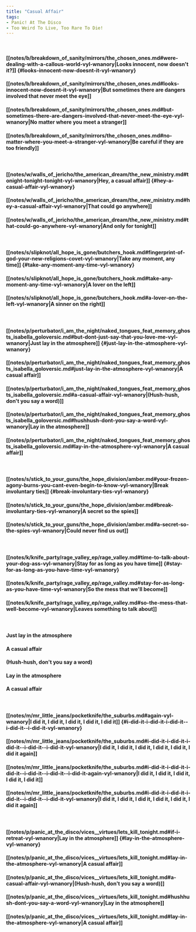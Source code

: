 ```yaml
---
title: "Casual Affair"
tags:
- Panic! At The Disco
- Too Weird To Live, Too Rare To Die!
---
```

&nbsp;
#### [[notes/b/breakdown_of_sanity/mirrors/the_chosen_ones.md#were-dealing-with-a-callous-world-vyl-wnanory|Looks innocent, now doesn't it?]] {#looks-innocent-now-doesnt-it-vyl-wnanory}
#### [[notes/b/breakdown_of_sanity/mirrors/the_chosen_ones.md#looks-innocent-now-doesnt-it-vyl-wnanory|But sometimes there are dangers involved that never meet the eye]]
#### [[notes/b/breakdown_of_sanity/mirrors/the_chosen_ones.md#but-sometimes-there-are-dangers-involved-that-never-meet-the-eye-vyl-wnanory|No matter where you meet a stranger]]
#### [[notes/b/breakdown_of_sanity/mirrors/the_chosen_ones.md#no-matter-where-you-meet-a-stranger-vyl-wnanory|Be careful if they are too friendly]]
&nbsp;
#### [[notes/w/walls_of_jericho/the_american_dream/the_new_ministry.md#tonight-tonight-tonight-vyl-wnanory|Hey, a casual affair]] {#hey-a-casual-affair-vyl-wnanory}
#### [[notes/w/walls_of_jericho/the_american_dream/the_new_ministry.md#hey-a-casual-affair-vyl-wnanory|That could go anywhere]]
#### [[notes/w/walls_of_jericho/the_american_dream/the_new_ministry.md#that-could-go-anywhere-vyl-wnanory|And only for tonight]]
&nbsp;
#### [[notes/s/slipknot/all_hope_is_gone/butchers_hook.md#fingerprint-of-god-your-new-religions-covet-vyl-wnanory|Take any moment, any time]] {#take-any-moment-any-time-vyl-wnanory}
#### [[notes/s/slipknot/all_hope_is_gone/butchers_hook.md#take-any-moment-any-time-vyl-wnanory|A lover on the left]]
#### [[notes/s/slipknot/all_hope_is_gone/butchers_hook.md#a-lover-on-the-left-vyl-wnanory|A sinner on the right]]
&nbsp;
#### [[notes/p/perturbator/i_am_the_night/naked_tongues_feat_memory_ghosts_isabella_goloversic.md#but-dont-just-say-that-you-love-me-vyl-wnanory|Just lay in the atmosphere]] {#just-lay-in-the-atmosphere-vyl-wnanory}
#### [[notes/p/perturbator/i_am_the_night/naked_tongues_feat_memory_ghosts_isabella_goloversic.md#just-lay-in-the-atmosphere-vyl-wnanory|A casual affair]]
#### [[notes/p/perturbator/i_am_the_night/naked_tongues_feat_memory_ghosts_isabella_goloversic.md#a-casual-affair-vyl-wnanory|(Hush-hush, don't you say a word)]]
#### [[notes/p/perturbator/i_am_the_night/naked_tongues_feat_memory_ghosts_isabella_goloversic.md#hushhush-dont-you-say-a-word-vyl-wnanory|Lay in the atmosphere]]
#### [[notes/p/perturbator/i_am_the_night/naked_tongues_feat_memory_ghosts_isabella_goloversic.md#lay-in-the-atmosphere-vyl-wnanory|A casual affair]]
&nbsp;
#### [[notes/s/stick_to_your_guns/the_hope_division/amber.md#your-frozen-agony-burns-you-cant-even-begin-to-know-vyl-wnanory|Break involuntary ties]] {#break-involuntary-ties-vyl-wnanory}
#### [[notes/s/stick_to_your_guns/the_hope_division/amber.md#break-involuntary-ties-vyl-wnanory|A secret so the spies]]
#### [[notes/s/stick_to_your_guns/the_hope_division/amber.md#a-secret-so-the-spies-vyl-wnanory|Could never find us out]]
&nbsp;
#### [[notes/k/knife_party/rage_valley_ep/rage_valley.md#time-to-talk-about-your-dog-ass-vyl-wnanory|Stay for as long as you have time]] {#stay-for-as-long-as-you-have-time-vyl-wnanory}
#### [[notes/k/knife_party/rage_valley_ep/rage_valley.md#stay-for-as-long-as-you-have-time-vyl-wnanory|So the mess that we'll become]]
#### [[notes/k/knife_party/rage_valley_ep/rage_valley.md#so-the-mess-that-well-become-vyl-wnanory|Leaves something to talk about]]
&nbsp;
#### Just lay in the atmosphere
#### A casual affair
#### (Hush-hush, don't you say a word)
#### Lay in the atmosphere
#### A casual affair
&nbsp;
#### [[notes/m/mr_little_jeans/pocketknife/the_suburbs.md#again-vyl-wnanory|I did it, I did it, I did it,  I did it,  I did it]] {#i-did-it-i-did-it-i-did-it--i-did-it--i-did-it-vyl-wnanory}
#### [[notes/m/mr_little_jeans/pocketknife/the_suburbs.md#i-did-it-i-did-it-i-did-it--i-did-it--i-did-it-vyl-wnanory|I did it, I did it, I did it,  I did it,  I did it,  I did it again]]
#### [[notes/m/mr_little_jeans/pocketknife/the_suburbs.md#i-did-it-i-did-it-i-did-it--i-did-it--i-did-it--i-did-it-again-vyl-wnanory|I did it, I did it, I did it,  I did it,  I did it]]
#### [[notes/m/mr_little_jeans/pocketknife/the_suburbs.md#i-did-it-i-did-it-i-did-it--i-did-it--i-did-it-vyl-wnanory|I did it, I did it, I did it,  I did it,  I did it,  I did it again]]
&nbsp;
#### [[notes/p/panic_at_the_disco/vices__virtues/lets_kill_tonight.md#if-i-retreat-vyl-wnanory|Lay in the atmosphere]] {#lay-in-the-atmosphere-vyl-wnanory}
#### [[notes/p/panic_at_the_disco/vices__virtues/lets_kill_tonight.md#lay-in-the-atmosphere-vyl-wnanory|A casual affair]]
#### [[notes/p/panic_at_the_disco/vices__virtues/lets_kill_tonight.md#a-casual-affair-vyl-wnanory|(Hush-hush, don't you say a word)]]
#### [[notes/p/panic_at_the_disco/vices__virtues/lets_kill_tonight.md#hushhush-dont-you-say-a-word-vyl-wnanory|Lay in the atmosphere]]
#### [[notes/p/panic_at_the_disco/vices__virtues/lets_kill_tonight.md#lay-in-the-atmosphere-vyl-wnanory|A casual affair]]
